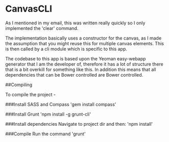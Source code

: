 CanvasCLI
=========

As I mentioned in my email, this was written really quickly so I only implemented the 'clear' command.

The implementation basically uses a constructor for the canvas, as I made the assumption that you might reuse this for multiple canvas elements. This is then called by a cli module which is specific to this app.

The codebase to this app is based upon the Yeoman easy-webapp generator that I am the developer of, therefore it has a lot of structure there that is a bit overkill for something like this. In addition this means that all dependencies that can be Bower controlled are Bower controlled.

##Compiling

To compile the project - 

###Install SASS and Compass 
'gem install compass'

###Install Grunt
'npm install -g grunt-cli'

###Install dependencies
Navigate to project dir and then:
'npm install'

###Compile
Run the command
'grunt'
